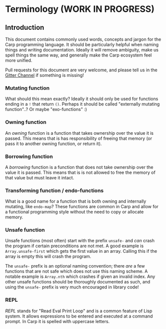 # Terminology (WORK IN PROGRESS)

## Introduction
This document contains commonly used words, concepts and jargon for the Carp programming language. It should be particularly helpful when naming things and writing documentation. Ideally it will remove ambiguity, make us spell things the same way, and generally make the Carp ecosystem feel more unified.

Pull requests for this document are very welcome, and please tell us in the [Gitter Channel](https://gitter.im/eriksvedang/Carp?utm_source=badge&utm_medium=badge&utm_campaign=pr-badge&utm_content=badge) if something is missing!

### Mutating function
What should this mean exactly? Ideally it should only be used for functions ending in a `!` that return `()`. Perhaps it should be called "externally mutating function"..? Or maybe "exo-functions" :)

### Owning function
An *owning* function is a function that takes ownership over the value it is passed. This means that is has responsibility of freeing that memory (or pass it to another owning function, or return it).

### Borrowing function
A *borrowing* function is a function that does not take ownership over the value it is passed. This means that is is not allowed to free the memory of that value but must leave it intact.

### Transforming function / endo-functions
What is a good name for a function that is both owning and internally mutating, like `endo-map`? These functions are common in Carp and allow for a functional programming style without the need to copy or allocate memory.

### Unsafe function
Unsafe functions (most often) start with the prefix `unsafe-` and *can* crash the program if certain preconditions are not met. A good example is `Array.unsafe-first` which gets the first value in an array. Calling this if the array is empty this will crash the program.

The `unsafe-` prefix is an optional naming convention; there *are* a few functions that are not safe which does not use this naming scheme. A notable example is `Array.nth` which crashes if given an invalid index. Any other unsafe functions should be thoroughly documented as such, and using the `unsafe-` prefix is very much encouraged in library code!

### REPL
*REPL* stands for "Read Eval Print Loop" and is a common feature of Lisp system. It allows expressions to be entered and executed at a command prompt. In Carp it is spelled with uppercase letters.
